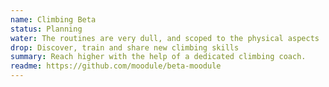 ```yaml
---
name: Climbing Beta
status: Planning
water: The routines are very dull, and scoped to the physical aspects
drop: Discover, train and share new climbing skills
summary: Reach higher with the help of a dedicated climbing coach.
readme: https://github.com/moodule/beta-moodule
---
```

